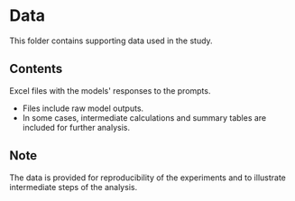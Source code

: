 # Data

This folder contains supporting data used in the study.

## Contents
Excel files with the models' responses to the prompts.  
  - Files include raw model outputs.  
  - In some cases, intermediate calculations and summary tables are included for further analysis.

## Note
The data is provided for reproducibility of the experiments and to illustrate intermediate steps of the analysis.

